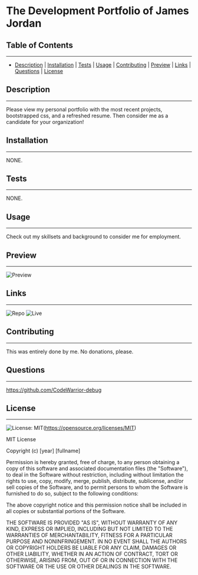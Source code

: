 
  # The Development Portfolio of James Jordan

  ## Table of Contents
  ---
  * [Description](#description) | [Installation](#installation) | [Tests](#tests) | [Usage](#usage) | [Contributing](#contributing) |  [Preview](#preview) |  [Links](#links) | [Questions](#questions) | [License](#license)

  ## Description
  ---
  Please view my personal portfolio with the most recent projects, bootstrapped css, and a refreshed resume. Then consider me as a candidate for your organization!

  ## Installation
  ---
  NONE.

  ## Tests
  ---
  NONE.

  ## Usage
  ---
  Check out my skillsets and background to consider me for employment.

  ## Preview
  ---
  ![Preview](https://github.com/CodeWarrior-debug/hw8-Updated-Portfolio/blob/main/Assets/img/Portfolio%20Clip.png?raw=true)

  ## Links
  ---
  ![Repo](https://github.com/CodeWarrior-debug/hw8-Updated-Portfolio)
  ![Live](https://codewarrior-debug.github.io/hw8-Updated-Portfolio/)

  ## Contributing
  ---
  This was entirely done by me. No donations, please.

  ## Questions
  ---
  https://github.com/CodeWarrior-debug

  ## License
  ---
  ![License: MIT](https://img.shields.io/badge/License-MIT-yellow.svg)(https://opensource.org/licenses/MIT)

  MIT License

Copyright (c) [year] [fullname]

Permission is hereby granted, free of charge, to any person obtaining a copy
of this software and associated documentation files (the "Software"), to deal
in the Software without restriction, including without limitation the rights
to use, copy, modify, merge, publish, distribute, sublicense, and/or sell
copies of the Software, and to permit persons to whom the Software is
furnished to do so, subject to the following conditions:

The above copyright notice and this permission notice shall be included in all
copies or substantial portions of the Software.

THE SOFTWARE IS PROVIDED "AS IS", WITHOUT WARRANTY OF ANY KIND, EXPRESS OR
IMPLIED, INCLUDING BUT NOT LIMITED TO THE WARRANTIES OF MERCHANTABILITY,
FITNESS FOR A PARTICULAR PURPOSE AND NONINFRINGEMENT. IN NO EVENT SHALL THE
AUTHORS OR COPYRIGHT HOLDERS BE LIABLE FOR ANY CLAIM, DAMAGES OR OTHER
LIABILITY, WHETHER IN AN ACTION OF CONTRACT, TORT OR OTHERWISE, ARISING FROM,
OUT OF OR IN CONNECTION WITH THE SOFTWARE OR THE USE OR OTHER DEALINGS IN THE
SOFTWARE.
